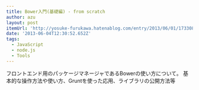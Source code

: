 ```yaml
---
title: Bower入門(基礎編) - from scratch
author: azu
layout: post
itemUrl: 'http://yosuke-furukawa.hatenablog.com/entry/2013/06/01/173308'
date: '2013-06-04T12:30:52.652Z'
tags:
  - JavaScript
  - node.js
  - Tools
---
```

フロントエンド用のパッケージマネージャであるBowerの使い方について。
基本的な操作方法や使い方、Gruntを使った応用、ライブラリの公開方法等
